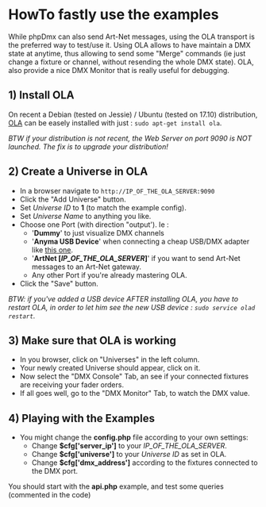 # HowTo fastly use the examples

While phpDmx can also send Art-Net messages, using the OLA transport is the preferred way to test/use it.
Using OLA allows to have maintain a DMX state at anytime, thus allowing to send some "Merge" commands (ie just change a fixture or channel, without resending the whole DMX state). 
OLA, also provide a nice DMX Monitor that is really useful for debugging.


## 1) Install OLA
 On recent a Debian (tested on Jessie) / Ubuntu (tested on 17.10)  distribution, [OLA](https://www.openlighting.org/ola/) can be easely installed with just :
 `sudo apt-get install ola`.

*BTW if your distribution is not recent, the Web Server on port 9090 is NOT launched. The fix is to upgrade your distribution!*


## 2) Create a Universe in OLA
- In a browser navigate to `http://IP_OF_THE_OLA_SERVER:9090`
- Click the "Add Universe" button.
- Set *Universe ID* to **1** (to match the example config).
- Set *Universe Name* to anything you like.
- Choose one Port (with direction "output'). Ie : 
	- '**Dummy**' to just visualize DMX channels
	- '**Anyma USB Device**' when connecting a cheap USB/DMX adapter like [this one](https://www.aliexpress.com/item/x/32725727772.html).
	- '**ArtNet [*IP_OF_THE_OLA_SERVER*]**' if you want to send Art-Net messages to an Art-Net gateway.
	- Any other Port if you're already mastering OLA.
- Click the "Save" button.

*BTW: if you've added a USB device AFTER installing OLA, you have to restart OLA, in order to let him see the new USB device : `sudo service olad restart`.*


## 3) Make sure that OLA is working
- In you browser, click on "Universes" in the left column.
- Your newly created Universe should appear, click on it.
- Now select the "DMX Console" Tab, an see if your connected fixtures are receiving your fader orders.
- If all goes well, go to the "DMX Monitor" Tab, to watch the DMX value.

 
## 4) Playing with the Examples
- You might change the **config.php** file according to your own settings:
    - Change **$cfg['server_ip']** to your *IP_OF_THE_OLA_SERVER*.
    - Change **$cfg['universe']** to your *Universe ID* as set in OLA. 
    - Change **$cfg['dmx_address']** according to the fixtures connected to the DMX port. 

You should start with the **api.php** example, and test some queries (commented in the code)
